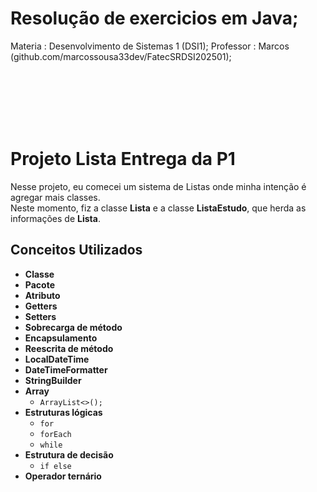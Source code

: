 # Resolução de exercicios em Java;

Materia : Desenvolvimento de Sistemas 1 (DSI1);
Professor : Marcos (github.com/marcossousa33dev/FatecSRDSI202501);

<br>
<br>
<br>
<br>
<br>

# Projeto Lista Entrega da P1
Nesse projeto, eu comecei um sistema de Listas onde minha intenção é agregar mais classes.  
Neste momento, fiz a classe **Lista** e a classe **ListaEstudo**, que herda as informações de **Lista**.  

## Conceitos Utilizados

- **Classe**
- **Pacote**
- **Atributo**
- **Getters**
- **Setters**
- **Sobrecarga de método**
- **Encapsulamento**
- **Reescrita de método**
- **LocalDateTime**
- **DateTimeFormatter**
- **StringBuilder**
- **Array**
  - `ArrayList<>();`   
- **Estruturas lógicas**
  - `for`
  - `forEach`
  - `while`
- **Estrutura de decisão**
  - `if else`
- **Operador ternário**
